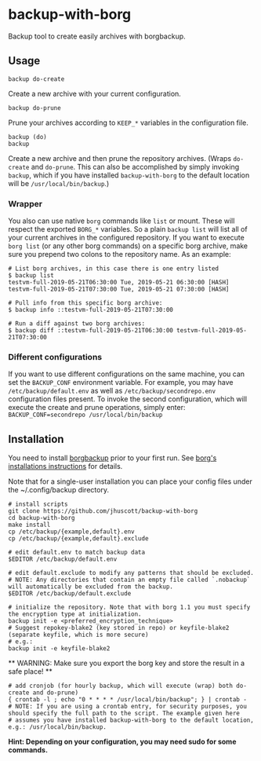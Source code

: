 # backup-with-borg

Backup tool to create easily archives with borgbackup.

## Usage

```
backup do-create
```

Create a new archive with your current configuration.

```
backup do-prune
```

Prune your archives according to `KEEP_*` variables in the configuration file.

```
backup (do)
backup
```

Create a new archive and then prune the repository archives. (Wraps `do-create` 
and `do-prune`. This can also be accomplished by simply invoking `backup`, 
which if you have installed `backup-with-borg` to the default location will be 
`/usr/local/bin/backup`.)

### Wrapper

You also can use native `borg` commands like `list` or mount. These will 
respect the exported `BORG_*` variables. So a plain `backup list` will list all 
of your current archives in the configured repository. If you want to execute 
`borg list` (or any other borg commands) on a specific borg archive, make sure 
you prepend two colons to the repository name. As an example:

    # List borg archives, in this case there is one entry listed
    $ backup list
    testvm-full-2019-05-21T06:30:00 Tue, 2019-05-21 06:30:00 [HASH]
    testvm-full-2019-05-21T07:30:00 Tue, 2019-05-21 07:30:00 [HASH]

    # Pull info from this specific borg archive:
    $ backup info ::testvm-full-2019-05-21T07:30:00

    # Run a diff against two borg archives:
    $ backup diff ::testvm-full-2019-05-21T06:30:00 testvm-full-2019-05-21T07:30:00


### Different configurations

If you want to use different configurations on the same machine, you can set 
the `BACKUP_CONF` environment variable. For example, you may have 
`/etc/backup/default.env` as well as `/etc/backup/secondrepo.env` configuration 
files present. To invoke the second configuration, which will execute the 
create and prune operations, simply enter:
`BACKUP_CONF=secondrepo /usr/local/bin/backup`

## Installation

You need to install [borgbackup](https://github.com/borgbackup/borg/) prior to 
your first run. See [borg's installations instructions](https://borgbackup.readthedocs.io/en/stable/installation.html) 
for details.

Note that for a single-user installation you can place your config files under
the ~/.config/backup directory.

    # install scripts
    git clone https://github.com/jhuscott/backup-with-borg
    cd backup-with-borg
    make install
    cp /etc/backup/{example,default}.env
    cp /etc/backup/{example,default}.exclude

    # edit default.env to match backup data
    $EDITOR /etc/backup/default.env

    # edit default.exclude to modify any patterns that should be excluded.
    # NOTE: Any directories that contain an empty file called `.nobackup` will automatically be excluded from the backup.
    $EDITOR /etc/backup/default.exclude

    # initialize the repository. Note that with borg 1.1 you must specify the encryption type at initialization.
    backup init -e <preferred_encryption_technique>
    # Suggest repokey-blake2 (key stored in repo) or keyfile-blake2 (separate keyfile, which is more secure)
    # e.g.: 
    backup init -e keyfile-blake2

** WARNING: Make sure you export the borg key and store the result in a safe place! **

    # add cronjob (for hourly backup, which will execute (wrap) both do-create and do-prune)
    { crontab -l ; echo "0 * * * * /usr/local/bin/backup"; } | crontab -
    # NOTE: If you are using a crontab entry, for security purposes, you should specify the full path to the script. The example given here
    # assumes you have installed backup-with-borg to the default location, e.g.: /usr/local/bin/backup.

**Hint: Depending on your configuration, you may need sudo for some commands.**
